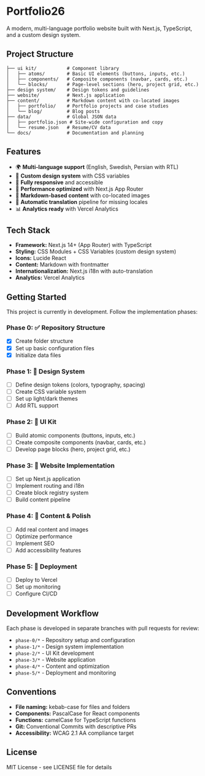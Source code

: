 # Portfolio26

A modern, multi-language portfolio website built with Next.js, TypeScript, and a custom design system.

## Project Structure

```
├── ui kit/           # Component library
│   ├── atoms/        # Basic UI elements (buttons, inputs, etc.)
│   ├── components/   # Composite components (navbar, cards, etc.)
│   └── blocks/       # Page-level sections (hero, project grid, etc.)
├── design system/    # Design tokens and guidelines
├── website/          # Next.js application
├── content/          # Markdown content with co-located images
│   ├── portfolio/    # Portfolio projects and case studies
│   └── blog/         # Blog posts
├── data/             # Global JSON data
│   ├── portfolio.json # Site-wide configuration and copy
│   └── resume.json   # Resume/CV data
└── docs/             # Documentation and planning
```

## Features

- 🌍 **Multi-language support** (English, Swedish, Persian with RTL)
- 🎨 **Custom design system** with CSS variables
- 📱 **Fully responsive** and accessible
- 🚀 **Performance optimized** with Next.js App Router
- 📝 **Markdown-based content** with co-located images
- 🔄 **Automatic translation** pipeline for missing locales
- 📊 **Analytics ready** with Vercel Analytics

## Tech Stack

- **Framework:** Next.js 14+ (App Router) with TypeScript
- **Styling:** CSS Modules + CSS Variables (custom design system)
- **Icons:** Lucide React
- **Content:** Markdown with frontmatter
- **Internationalization:** Next.js i18n with auto-translation
- **Analytics:** Vercel Analytics

## Getting Started

This project is currently in development. Follow the implementation phases:

### Phase 0: ✅ Repository Structure
- [x] Create folder structure
- [x] Set up basic configuration files
- [x] Initialize data files

### Phase 1: 🚧 Design System
- [ ] Define design tokens (colors, typography, spacing)
- [ ] Create CSS variable system
- [ ] Set up light/dark themes
- [ ] Add RTL support

### Phase 2: 🔄 UI Kit
- [ ] Build atomic components (buttons, inputs, etc.)
- [ ] Create composite components (navbar, cards, etc.)
- [ ] Develop page blocks (hero, project grid, etc.)

### Phase 3: 🔄 Website Implementation
- [ ] Set up Next.js application
- [ ] Implement routing and i18n
- [ ] Create block registry system
- [ ] Build content pipeline

### Phase 4: 🔄 Content & Polish
- [ ] Add real content and images
- [ ] Optimize performance
- [ ] Implement SEO
- [ ] Add accessibility features

### Phase 5: 🔄 Deployment
- [ ] Deploy to Vercel
- [ ] Set up monitoring
- [ ] Configure CI/CD

## Development Workflow

Each phase is developed in separate branches with pull requests for review:

- `phase-0/*` - Repository setup and configuration
- `phase-1/*` - Design system implementation
- `phase-2/*` - UI Kit development
- `phase-3/*` - Website application
- `phase-4/*` - Content and optimization
- `phase-5/*` - Deployment and monitoring

## Conventions

- **File naming:** kebab-case for files and folders
- **Components:** PascalCase for React components
- **Functions:** camelCase for TypeScript functions
- **Git:** Conventional Commits with descriptive PRs
- **Accessibility:** WCAG 2.1 AA compliance target

## License

MIT License - see LICENSE file for details